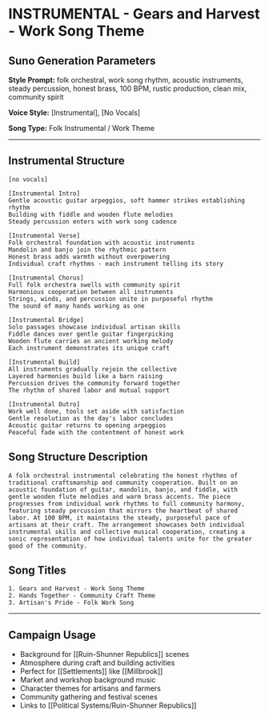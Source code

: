 # INSTRUMENTAL - Gears and Harvest - Work Song Theme

## Suno Generation Parameters

**Style Prompt:** folk orchestral, work song rhythm, acoustic instruments, steady percussion, honest brass, 100 BPM, rustic production, clean mix, community spirit

**Voice Style:** [Instrumental], [No Vocals]

**Song Type:** Folk Instrumental / Work Theme

---

## Instrumental Structure

```suno-structure
[no vocals]

[Instrumental Intro]
Gentle acoustic guitar arpeggios, soft hammer strikes establishing rhythm
Building with fiddle and wooden flute melodies
Steady percussion enters with work song cadence

[Instrumental Verse]
Folk orchestral foundation with acoustic instruments
Mandolin and banjo join the rhythmic pattern
Honest brass adds warmth without overpowering
Individual craft rhythms - each instrument telling its story

[Instrumental Chorus]
Full folk orchestra swells with community spirit
Harmonious cooperation between all instruments
Strings, winds, and percussion unite in purposeful rhythm
The sound of many hands working as one

[Instrumental Bridge]
Solo passages showcase individual artisan skills
Fiddle dances over gentle guitar fingerpicking
Wooden flute carries an ancient working melody
Each instrument demonstrates its unique craft

[Instrumental Build]
All instruments gradually rejoin the collective
Layered harmonies build like a barn raising
Percussion drives the community forward together
The rhythm of shared labor and mutual support

[Instrumental Outro]
Work well done, tools set aside with satisfaction
Gentle resolution as the day's labor concludes
Acoustic guitar returns to opening arpeggios
Peaceful fade with the contentment of honest work
```

## Song Structure Description

```suno-description
A folk orchestral instrumental celebrating the honest rhythms of traditional craftsmanship and community cooperation. Built on an acoustic foundation of guitar, mandolin, banjo, and fiddle, with gentle wooden flute melodies and warm brass accents. The piece progresses from individual work rhythms to full community harmony, featuring steady percussion that mirrors the heartbeat of shared labor. At 100 BPM, it maintains the steady, purposeful pace of artisans at their craft. The arrangement showcases both individual instrumental skills and collective musical cooperation, creating a sonic representation of how individual talents unite for the greater good of the community.
```

## Song Titles

```suno-titles
1. Gears and Harvest - Work Song Theme
2. Hands Together - Community Craft Theme
3. Artisan's Pride - Folk Work Song
```

---

## Campaign Usage
- Background for [[Ruin-Shunner Republics]] scenes
- Atmosphere during craft and building activities
- Perfect for [[Settlements]] like [[Millbrook]]
- Market and workshop background music
- Character themes for artisans and farmers
- Community gathering and festival scenes
- Links to [[Political Systems/Ruin-Shunner Republics]]